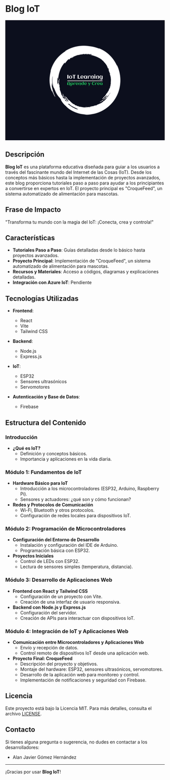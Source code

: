 # Blog IoT

![Blog IoT Logo](./src/assets/logo.png)

## Descripción

**Blog IoT** es una plataforma educativa diseñada para guiar a los usuarios a través del fascinante mundo del Internet de las Cosas (IoT). Desde los conceptos más básicos hasta la implementación de proyectos avanzados, este blog proporciona tutoriales paso a paso para ayudar a los principiantes a convertirse en expertos en IoT. El proyecto principal es "CroqueFeed", un sistema automatizado de alimentación para mascotas.

## Frase de Impacto

"Transforma tu mundo con la magia del IoT: ¡Conecta, crea y controla!"

## Características

- **Tutoriales Paso a Paso**: Guías detalladas desde lo básico hasta proyectos avanzados.
- **Proyecto Principal**: Implementación de "CroqueFeed", un sistema automatizado de alimentación para mascotas.
- **Recursos y Materiales**: Acceso a códigos, diagramas y explicaciones detalladas.
- **Integración con Azure IoT**: Pendiente
## Tecnologías Utilizadas

- **Frontend**:
  - React
  - Vite
  - Tailwind CSS

- **Backend**:
  - Node.js
  - Express.js

- **IoT**:
  - ESP32
  - Sensores ultrasónicos
  - Servomotores

- **Autenticación y Base de Datos**:
  - Firebase

## Estructura del Contenido

### Introducción

- **¿Qué es IoT?**
  - Definición y conceptos básicos.
  - Importancia y aplicaciones en la vida diaria.

### Módulo 1: Fundamentos de IoT

- **Hardware Básico para IoT**
  - Introducción a los microcontroladores (ESP32, Arduino, Raspberry Pi).
  - Sensores y actuadores: ¿qué son y cómo funcionan?
- **Redes y Protocolos de Comunicación**
  - Wi-Fi, Bluetooth y otros protocolos.
  - Configuración de redes locales para dispositivos IoT.

### Módulo 2: Programación de Microcontroladores

- **Configuración del Entorno de Desarrollo**
  - Instalación y configuración del IDE de Arduino.
  - Programación básica con ESP32.
- **Proyectos Iniciales**
  - Control de LEDs con ESP32.
  - Lectura de sensores simples (temperatura, distancia).

### Módulo 3: Desarrollo de Aplicaciones Web

- **Frontend con React y Tailwind CSS**
  - Configuración de un proyecto con Vite.
  - Creación de una interfaz de usuario responsiva.
- **Backend con Node.js y Express.js**
  - Configuración del servidor.
  - Creación de APIs para interactuar con dispositivos IoT.

### Módulo 4: Integración de IoT y Aplicaciones Web

- **Comunicación entre Microcontroladores y Aplicaciones Web**
  - Envío y recepción de datos.
  - Control remoto de dispositivos IoT desde una aplicación web.
- **Proyecto Final: CroqueFeed**
  - Descripción del proyecto y objetivos.
  - Montaje del hardware: ESP32, sensores ultrasónicos, servomotores.
  - Desarrollo de la aplicación web para monitoreo y control.
  - Implementación de notificaciones y seguridad con Firebase.


## Licencia

Este proyecto está bajo la Licencia MIT. Para más detalles, consulta el archivo [LICENSE](LICENSE).

## Contacto

Si tienes alguna pregunta o sugerencia, no dudes en contactar a los desarrolladores:

- Alan Javier Gómez Hernández 

---

¡Gracias por usar **Blog IoT**!
